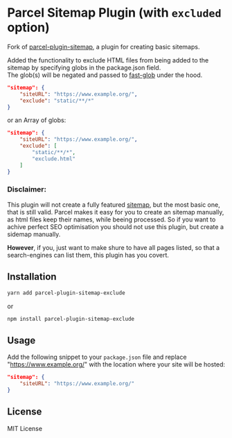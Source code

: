 # Parcel Sitemap Plugin (with `excluded` option)

Fork of [parcel-plugin-sitemap](https://github.com/parcel-bundler/parcel), a plugin for creating basic sitemaps.  

Added the functionality to exclude HTML files from being added to the sitemap by specifying globs in the package.json field.  
The glob(s) will be negated and passed to [fast-glob](https://www.npmjs.com/package/fast-glob) under the hood.  
```json
"sitemap": {
    "siteURL": "https://www.example.org/",
    "exclude": "static/**/*"
}
```  
or an Array of globs:  
```json
"sitemap": {
    "siteURL": "https://www.example.org/",
    "exclude": [
        "static/**/*",
        "exclude.html"
    ]
}
```
### Disclaimer:

This plugin will not create a fully featured [sitemap](https://www.sitemaps.org/protocol.html), but the most basic one, that is still valid. Parcel makes it easy for you to create an sitemap manually, as html files keep their names, while beeing processed. So if you want to achive perfect SEO optimisation you should not use this plugin, but create a sidemap manually.

**However**, if you, just want to make shure to have all pages listed, so that a search-engines can list them, this plugin has you covert.

## Installation

```bash
yarn add parcel-plugin-sitemap-exclude
```

or

```bash
npm install parcel-plugin-sitemap-exclude
```

## Usage

Add the following snippet to your `package.json` file and replace "https://www.example.org/" with the location where your site will be hosted:

```json
"sitemap": {
    "siteURL": "https://www.example.org/"
}
```

## License

MIT License
